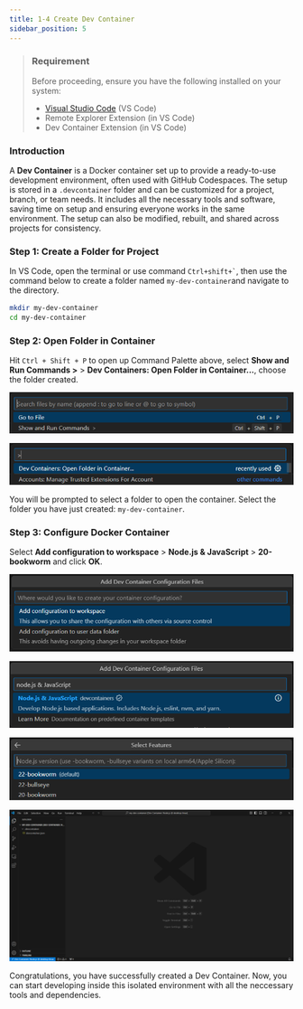 ```yaml
---
title: 1-4 Create Dev Container
sidebar_position: 5
---
```


> ### Requirement
> Before proceeding, ensure you have the following installed on your system:
> - [Visual Studio Code](https://code.visualstudio.com/Download) (VS Code)
> - Remote Explorer  Extension (in VS Code)
> - Dev Container Extension (in VS Code)

### Introduction
A **Dev Container** is a Docker container set up to provide a ready-to-use development environment, often used with GitHub Codespaces. The setup is stored in a `.devcontainer` folder and can be customized for a project, branch, or team needs. It includes all the necessary tools and software, saving time on setup and ensuring everyone works in the same environment. The setup can also be modified, rebuilt, and shared across projects for consistency.

### Step 1: Create a Folder for Project
In VS Code, open the terminal or use command `` Ctrl+shift+` ``, then use the command below to create a folder named `my-dev-container`and navigate to the directory.

```bash
mkdir my-dev-container
cd my-dev-container
```

### Step 2: Open Folder in Container
Hit `Ctrl + Shift + P` to open up Command Palette above, select **Show and Run Commands >** > **Dev Containers: Open Folder in Container...**, choose the folder created.

![alt text](./img/1-10.png)

![alt text](./img/1-11.png)

You will be prompted to select a folder to open the container. Select the folder you have just created: `my-dev-container`.

### Step 3: Configure Docker Container
Select **Add configuration to workspace** > **Node.js & JavaScript** > **20-bookworm** and click **OK**.

![alt text](./img/1-12.png)

![alt text](./img/1-13.png)

![alt text](./img/1-14.png)

![alt text](./img/1-15.png)

Congratulations, you have successfully created a Dev Container. Now, you can start developing inside this isolated environment with all the neccessary tools and dependencies.